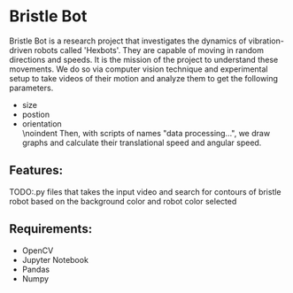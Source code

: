 # Bristle Bot

Bristle Bot is a research project that investigates the dynamics of vibration-driven robots called 'Hexbots'. They are capable of moving in random directions and speeds. It is the mission of the project to understand these movements. We do so via computer vision technique and experimental setup to take videos of their motion and analyze them to get the following parameters.
- size
- postion
- orientation\
\noindent Then, with scripts of names "data processing...", we draw graphs and calculate their translational speed and angular speed.
## Features:
TODO:.py files that takes the input video and search for contours of bristle robot based on the background color and robot color selected
## Requirements:
- OpenCV
- Jupyter Notebook
- Pandas
- Numpy
